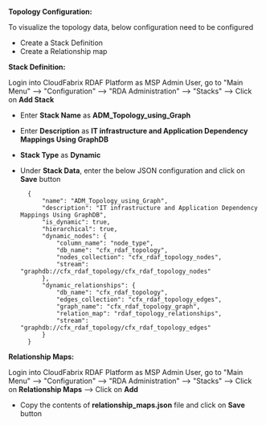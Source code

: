 **Topology Configuration:**

To visualize the topology data, below configuration need to be configured

  * Create a Stack Definition
  * Create a Relationship map

**Stack Definition:**

 Login into CloudFabrix RDAF Platform as MSP Admin User, go to "Main Menu" --> "Configuration" --> "RDA Administration" --> "Stacks" --> Click on **Add Stack**

 * Enter **Stack Name** as **ADM_Topology_using_Graph**

 * Enter **Description** as **IT infrastructure and Application Dependency Mappings Using GraphDB**

 * **Stack Type** as **Dynamic**

 * Under **Stack Data**, enter the below JSON configuration and click on **Save** button

    ```
      {
          "name": "ADM_Topology_using_Graph",
          "description": "IT infrastructure and Application Dependency Mappings Using GraphDB",
          "is_dynamic": true,
          "hierarchical": true,
          "dynamic_nodes": {
              "column_name": "node_type",
              "db_name": "cfx_rdaf_topology",
              "nodes_collection": "cfx_rdaf_topology_nodes",
              "stream": "graphdb://cfx_rdaf_topology/cfx_rdaf_topology_nodes"
          },
          "dynamic_relationships": {
              "db_name": "cfx_rdaf_topology",
              "edges_collection": "cfx_rdaf_topology_edges",
              "graph_name": "cfx_rdaf_topology_graph",
              "relation_map": "rdaf_topology_relationships",
              "stream": "graphdb://cfx_rdaf_topology/cfx_rdaf_topology_edges"
          }
      }

    ```

**Relationship Maps:**

  Login into CloudFabrix RDAF Platform as MSP Admin User, go to "Main Menu" --> "Configuration" --> "RDA Administration" --> "Stacks" --> Click on **Relationship Maps** --> Click on **Add**

  * Copy the contents of **relationship_maps.json** file and click on **Save** button

